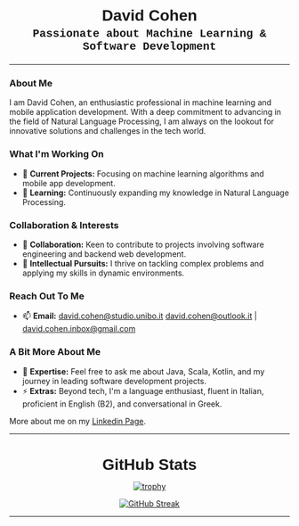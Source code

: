 
<h2 align="center" style=" font-family: Arial, Helvetica, sans-serif; font-size: 28px; margin-bottom: 0;">David Cohen</h2>
<h3 align="center" style=" font-family: 'Courier New', Courier, monospace; font-size: 20px; margin-top: 5px;">Passionate about Machine Learning & Software Development</h3>

---

### About Me
I am David Cohen, an enthusiastic professional in machine learning and mobile application development. With a deep commitment to advancing in the field of Natural Language Processing, I am always on the lookout for innovative solutions and challenges in the tech world.

### What I'm Working On
- 🔭 **Current Projects:** Focusing on machine learning algorithms and mobile app development.
- 🌱 **Learning:** Continuously expanding my knowledge in Natural Language Processing.

### Collaboration & Interests
- 👯 **Collaboration:** Keen to contribute to projects involving software engineering and backend web development.
- 🤔 **Intellectual Pursuits:** I thrive on tackling complex problems and applying my skills in dynamic environments.

### Reach Out To Me
- 📫 **Email:** [david.cohen@studio.unibo.it](mailto:david.cohen@studio.unibo.it) [david.cohen@outlook.it](mailto:david.cohen@outlook.it) | [david.cohen.inbox@gmail.com](mailto:david.cohen.inbox@gmail.com)


### A Bit More About Me
- 💬 **Expertise:** Feel free to ask me about Java, Scala, Kotlin, and my journey in leading software development projects.
- ⚡ **Extras:** Beyond tech, I'm a language enthusiast, fluent in Italian, proficient in English (B2), and conversational in Greek.

More about me on my [Linkedin Page](https://www.linkedin.com/in/david-cohen96/).

---

<div align="center">

<h3 align="center" style=" font-family: Arial, Helvetica, sans-serif; font-size: 28px; margin-bottom: 0;">GitHub Stats</h2>

[![trophy](https://github-profile-trophy.vercel.app/?username=davidcohenDC&theme=onedark)](https://github.com/ryo-ma/github-profile-trophy)

[![GitHub Streak](https://streak-stats.demolab.com/?user=davidcohenDC&theme=dark)](https://git.io/streak-stats)

</div>

---

